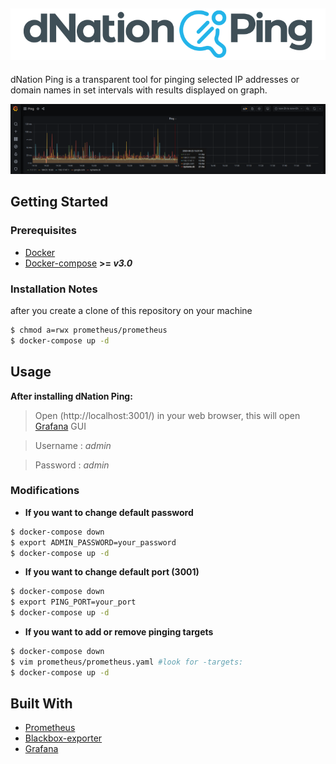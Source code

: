 ![alt text](images/dNPing_logo.png "dNation Ping logo")
-
dNation Ping is a transparent tool for pinging selected IP addresses or domain names in set intervals with results displayed on graph.

![alt text](images/ping_grafana_screenshot.png "dNation Ping logo")

## Getting Started 
### Prerequisites

* [Docker](https://www.docker.com/)
* [Docker-compose](https://docs.docker.com/compose/) **>= *v3.0***

### Installation Notes

after you create a clone of this repository on your machine

```bash
$ chmod a=rwx prometheus/prometheus
$ docker-compose up -d
```

## Usage
**After installing dNation Ping:**

> Open (http://localhost:3001/) in your web browser, this will open [Grafana](http://localhost:3000/) GUI

> Username : *admin* 

> Password : *admin*

### Modifications
* **If you want to change default password**

```bash
$ docker-compose down
$ export ADMIN_PASSWORD=your_password
$ docker-compose up -d
```

* **If you want to change default port (3001)**

```bash
$ docker-compose down
$ export PING_PORT=your_port
$ docker-compose up -d
```

* **If you want to add or remove pinging targets**

```bash
$ docker-compose down
$ vim prometheus/prometheus.yaml #look for -targets:
$ docker-compose up -d
```

## Built With

* [Prometheus](https://prometheus.io/)
* [Blackbox-exporter](https://github.com/prometheus/blackbox_exporter/blob/master/README.md)
* [Grafana](https://grafana.com/)















